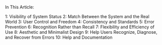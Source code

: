 In This Article:

1: Visibility of System Status
2: Match Between the System and the Real World
3: User Control and Freedom
4: Consistency and Standards
5: Error Prevention
6: Recognition Rather than Recall
7: Flexibility and Efficiency of Use
8: Aesthetic and Minimalist Design
9: Help Users Recognize, Diagnose, and Recover from Errors
10: Help and Documentation
